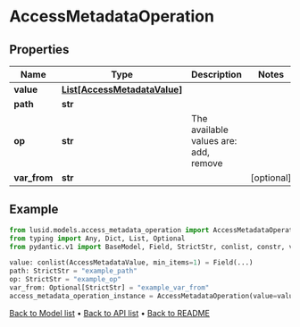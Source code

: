 # AccessMetadataOperation

## Properties
Name | Type | Description | Notes
------------ | ------------- | ------------- | -------------
**value** | [**List[AccessMetadataValue]**](AccessMetadataValue.md) |  | 
**path** | **str** |  | 
**op** | **str** | The available values are: add, remove | 
**var_from** | **str** |  | [optional] 
## Example

```python
from lusid.models.access_metadata_operation import AccessMetadataOperation
from typing import Any, Dict, List, Optional
from pydantic.v1 import BaseModel, Field, StrictStr, conlist, constr, validator

value: conlist(AccessMetadataValue, min_items=1) = Field(...)
path: StrictStr = "example_path"
op: StrictStr = "example_op"
var_from: Optional[StrictStr] = "example_var_from"
access_metadata_operation_instance = AccessMetadataOperation(value=value, path=path, op=op, var_from=var_from)

```

[Back to Model list](../README.md#documentation-for-models) &#8226; [Back to API list](../README.md#documentation-for-api-endpoints) &#8226; [Back to README](../README.md)

